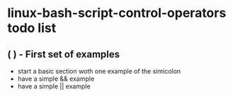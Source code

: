 # linux-bash-script-control-operators todo list

## (  ) - First set of examples
* start a basic section woth one example of the simicolon
* have a simple && example
* have a simple || example